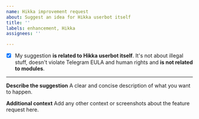 ```yaml
---
name: Hikka improvement request
about: Suggest an idea for Hikka userbot itself
title: ''
labels: enhancement, Hikka
assignees: ''

---
```


- [x] My suggestion **is related to Hikka userbot itself**. It's not about illegal stuff, doesn't violate Telegram EULA and human rights and **is not related to modules**.
---
**Describe the suggestion**
A clear and concise description of what you want to happen.

**Additional context**
Add any other context or screenshots about the feature request here.
